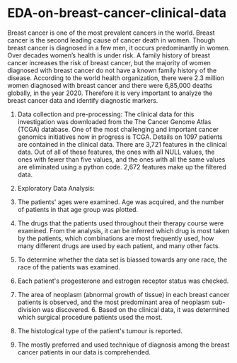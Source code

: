 # EDA-on-breast-cancer-clinical-data
Breast cancer is one of the most prevalent cancers in the world. Breast cancer is the second leading cause of cancer death in women. Though breast cancer is diagnosed in a few men, it occurs predominantly in women. Over decades women’s health is under risk. A family history of breast cancer increases the risk of breast cancer, but the majority of women diagnosed with breast cancer do not have a known family history of the disease. According to the world health organization, there were 2.3 million women diagnosed with breast cancer and there were 6,85,000 deaths globally, in the year 2020. Therefore it is very important to analyze the breast cancer data and identify diagnostic markers.

1. Data collection and pre-processing:
The clinical data for this investigation was downloaded from the The Cancer Genome Atlas (TCGA) database. One of the most challenging and important cancer genomics initiatives now in progress is TCGA. Details on 1097 patients are contained in the clinical data. There are 3,721 features in the clinical data. Out of all of these features, the ones with all NULL values, the ones with fewer than five values, and the ones with all the same values are eliminated using a python code. 2,672 features make up the filtered data.

2. Exploratory Data Analysis:
1. The patients' ages were examined. Age was acquired, and the number of patients in that age group was plotted. 
2. The drugs that the patients used throughout their therapy course were examined. From the analysis, it can be inferred which drug is most taken by the patients, which combinations are most frequently used, how many different drugs are used by each patient, and many other facts.
3. To determine whether the data set is biassed towards any one race, the race of the patients was examined. 
4. Each patient's progesterone and estrogen receptor status was checked.
5. The area of neoplasm (abnormal growth of tissue) in each breast cancer patients is observed, and the most predominant area of neoplasm sub-division was discovered. 6. Based on the clinical data, it was determined which surgical procedure patients used the most.
7. The histological type of the patient's tumour is reported. 
8. The mostly preferred and used technique of diagnosis among the breast cancer patients in our data is comprehended.
